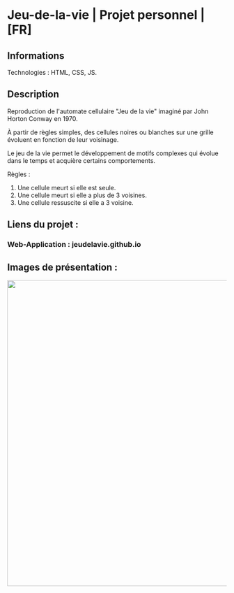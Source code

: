 # Jeu-de-la-vie | Projet personnel | [FR]

## Informations

Technologies : HTML, CSS, JS.

## Description

Reproduction de l'automate cellulaire "Jeu de la vie" imaginé par John Horton Conway en 1970.

À partir de règles simples, des cellules noires ou blanches sur une grille évoluent en fonction de leur voisinage.

Le jeu de la vie permet le développement de motifs complexes qui évolue dans le temps et acquière certains comportements.

Règles :

1. Une cellule meurt si elle est seule.
2. Une cellule meurt si elle a plus de 3 voisines.
3. Une cellule ressuscite si elle a 3 voisine.


## Liens du projet :

### Web-Application : jeudelavie.github.io


## Images de présentation :

<div>
<img align=top src="https://github.com/beuguefallou/jeudelavie.github.io/blob/main/presentation_pictures/picture_01.jpg" width="700px">
</div>
